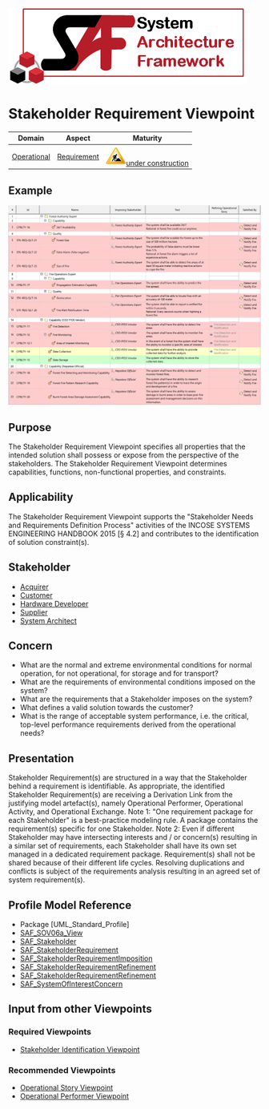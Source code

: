 ![System Architecture Framework](../diagrams/Logo_SAF.png)
# Stakeholder Requirement Viewpoint
|**Domain**|**Aspect**|**Maturity**|
| --- | --- | --- |
|[Operational](../domains.md#Domain-Operational)|[Requirement](../aspects.md#Aspect-Requirement)|![Under Construction](../diagrams/Under_construction_icon-yellow.svg )[under construction](../using-saf/maturity.md#under-construction)|
## Example
![Stakeholder Requirement Definition Table](../diagrams/Stakeholder-Requirement-Definition-Table.svg)
## Purpose
The Stakeholder Requirement Viewpoint specifies all properties that the intended solution shall possess or expose from the perspective of the stakeholders. The Stakeholder Requirement Viewpoint determines capabilities, functions, non-functional properties, and constraints.
## Applicability
The Stakeholder Requirement Viewpoint supports the "Stakeholder Needs and Requirements Definition Process" activities of the INCOSE SYSTEMS ENGINEERING HANDBOOK 2015 [§ 4.2] and contributes to the identification of solution constraint(s).
## Stakeholder
* [Acquirer](../stakeholders.md#Acquirer)
* [Customer](../stakeholders.md#Customer)
* [Hardware Developer](../stakeholders.md#Hardware-Developer)
* [Supplier](../stakeholders.md#Supplier)
* [System Architect](../stakeholders.md#System-Architect)
## Concern
* What are the normal and extreme environmental conditions for normal operation, for not operational, for storage and for transport?
* What are the requirements of environmental conditions imposed on the system?
* What are the requirements that a Stakeholder imposes on the system?
* What defines a valid solution towards the customer?
* What is the range of acceptable system performance, i.e. the critical, top-level performance requirements derived from the operational needs?
## Presentation
Stakeholder Requirement(s) are structured in a way that the Stakeholder behind a requirement is identifiable. As appropriate, the identified Stakeholder Requirement(s) are receiving a Derivation Link from the justifying model artefact(s), namely Operational Performer, Operational Activity, and Operational Exchange.
Note 1: "One requirement package for each Stakeholder" is a best-practice modeling rule. A package contains the requirement(s) specific for one Stakeholder.
Note 2: Even if different Stakeholder may have intersecting interests and / or concern(s) resulting in a similar set of requirements, each Stakeholder shall have its own set managed in a dedicated requirement package. Requirement(s) shall not be shared because of their different life cycles. Resolving duplications and conflicts is subject of the requirements analysis resulting in an agreed set of system requirement(s).

## Profile Model Reference
* Package [UML_Standard_Profile]
* [SAF_SOV06a_View](../stereotypes.md#SAF_SOV06a_View)
* [SAF_Stakeholder](../stereotypes.md#SAF_Stakeholder)
* [SAF_StakeholderRequirement](../stereotypes.md#SAF_StakeholderRequirement)
* [SAF_StakeholderRequirementImposition](../stereotypes.md#SAF_StakeholderRequirementImposition)
* [SAF_StakeholderRequirementRefinement](../stereotypes.md#SAF_StakeholderRequirementRefinement)
* [SAF_StakeholderRequirementRefinement](../stereotypes.md#SAF_StakeholderRequirementRefinement)
* [SAF_SystemOfInterestConcern](../stereotypes.md#SAF_SystemOfInterestConcern)
## Input from other Viewpoints
### Required Viewpoints
* [Stakeholder Identification Viewpoint](Stakeholder-Identification-Viewpoint.md)
### Recommended Viewpoints
* [Operational Story Viewpoint](Operational-Story-Viewpoint.md)
* [Operational Performer Viewpoint](Operational-Performer-Viewpoint.md)
